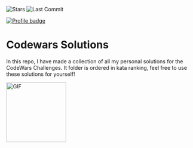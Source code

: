 ![Stars](https://img.shields.io/github/stars/MarcusAl?style=for-the-badge)
![Last Commit](https://img.shields.io/github/last-commit/marcusal/codewarssolutions/main?style=for-the-badge)

[![Profile badge](https://www.codewars.com/users/MarcusAl/badges/large)](https://www.codewars.com/users/MarcusAl)


# Codewars Solutions
In this repo, I have made a collection of all my personal solutions for the CodeWars Challenges. It folder is ordered in kata ranking, feel free to use these solutions for yourself!


<img align="bottom" alt="GIF" height="160px" src="https://media.giphy.com/media/UVyTNF8DOsmw8/giphy.gif" />
